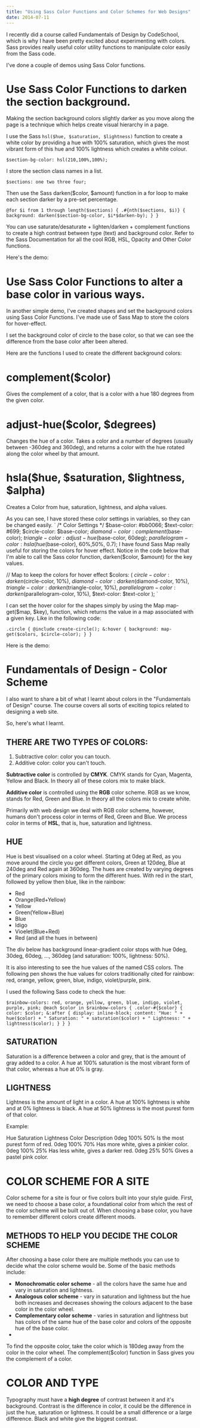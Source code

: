 ```yaml
---
title: "Using Sass Color Functions and Color Schemes for Web Designs"
date: 2014-07-11
---
```


I recently did a course called Fundamentals of Design by CodeSchool, which is why I have been pretty excited about experimenting with colors. Sass provides really useful color utility functions to manipulate color easily from the Sass code.

I've done a couple of demos using Sass Color functions.

# Use Sass Color Functions to darken the section background.
Making the section background colors slightly darker as you move along the page is a technique which helps create visual hierarchy in a page.

I use the Sass `hsl($hue, $saturation, $lightness)` function to create a white color by providing a hue with 100% saturation, which gives the most vibrant form of this hue and 100% lightness which creates a white colour.

`$section-bg-color: hsl(210,100%,100%);`

I store the section class names in a list.

`$sections: one two three four;`

Then use the Sass darken($color, $amount) function in a for loop to make each section darker by a pre-set percentage.

`
@for $i from 1 through length($sections) {
  .#{nth($sections, $i)}
  {
    background: darken($section-bg-color, $i*$darken-by);
  }
}
`

You can use saturate/desaturate + lighten/darken + complement functions to create a high contrast between type (text) and background color. Refer to the Sass Documentation for all the cool RGB, HSL, Opacity and Other Color functions.

Here's the demo:


# Use Sass Color Functions to alter a base color in various ways.
In another simple demo, I've created shapes and set the background colors using Sass Color Functions. I've made use of Sass Map to store the colors for hover-effect.

I set the background color of circle to the base color, so that we can see the difference from the base color after been altered.

Here are the functions I used to create the different background colors:

# complement($color)
Gives the complement of a color, that is a color with a hue 180 degrees from the given color.

# adjust-hue($color, $degrees)
Changes the hue of a color. Takes a color and a number of degrees (usually between -360deg and 360deg), and returns a color with the hue rotated along the color wheel by that amount.

# hsla($hue, $saturation, $lightness, $alpha)
Creates a Color from hue, saturation, lightness, and alpha values.

As you can see, I have stored these color settings in variables, so they can be changed easily.
`
/*       Color Settings       */
$base-color: #bb0066;
$text-color: #699;
$circle-color: $base-color;
$diamond-color: complement($base-color);
$triangle-color: adjust-hue($base-color, 60deg);
$parallelogram-color: hsla(hue($base-color), 60%,50%, 0.7);
I have found Sass Map really useful for storing the colors for hover effect. Notice in the code below that I'm able to call the Sass color function, darken($color, $amount) for the key values.

// Map to keep the colors for hover effect
$colors: (
  $circle-color: darken($circle-color, 10%),
  $diamond-color: darken($diamond-color, 10%),
  $triangle-color: darken($triangle-color, 10%),
  $parallelogram-color: darken($parallelogram-color, 10%),
  $text-color: $text-color
);
`

I can set the hover color for the shapes simply by using the Map map-get($map, $key), function, which returns the value in a map associated with a given key. Like in the following code:

`
.circle {
  @include create-circle();
  &:hover {
    background: map-get($colors, $circle-color);
  }
}
`

Here is the demo:


# Fundamentals of Design - Color Scheme
I also want to share a bit of what I learnt about colors in the "Fundamentals of Design" course. The course covers all sorts of exciting topics related to designing a web site.

So, here's what I learnt.

## THERE ARE TWO TYPES OF COLORS:
1. Subtractive color: color you can touch.
2. Additive color: color you can't touch.

**Subtractive color** is controlled by **CMYK**. CMYK stands for Cyan, Magenta, Yellow and Black. In theory all of these colors mix to make black.

**Additive color** is controlled using the **RGB** color scheme. RGB as we know, stands for Red, Green and Blue. In theory all the colors mix to create white.

Primarily with web design we deal with RGB color scheme, however, humans don't process color in terms of Red, Green and Blue. We process color in terms of **HSL**, that is, hue, saturation and lightness.

## HUE
Hue is best visualised on a color wheel. Starting at 0deg at Red, as you move around the circle you get different colors, Green at 120deg, Blue at 240deg and Red again at 360deg. The hues are created by varying degrees of the primary colors mixing to form the different hues. With red in the start, followed by yellow then blue, like in the rainbow:

- Red
- Orange(Red+Yellow) 
- Yellow 
- Green(Yellow+Blue) 
- Blue 
- Idigo
- Vioelet(Blue+Red) 
- Red (and all the hues in between)

The div below has background linear-gradient color stops with hue 0deg, 30deg, 60deg, ..., 360deg (and saturation: 100%, lightness: 50%).

It is also interesting to see the hue values of the named CSS colors. The following pen shows the hue values for colors traditionally cited for rainbow: red, orange, yellow, green, blue, indigo, violet/purple, pink.


I used the following Sass code to check the hue:

`
$rainbow-colors: red, orange, yellow, green, blue, indigo, violet, purple, pink;
  @each $color in $rainbow-colors {
    .color-#{$color} {
            color: $color;
            &:after {
                display: inline-block;
                content: "Hue: " + hue($color) + " Saturation: " + saturation($color) + " Lightness: " + lightness($color);
        }
     }
 }
 `
 
## SATURATION
Saturation is a difference between a color and grey, that is the amount of gray added to a color. A hue at 100% saturation is the most vibrant form of that color, whereas a hue at 0% is gray.

## LIGHTNESS
Lightness is the amount of light in a color. A hue at 100% lightness is white and at 0% lightness is black. A hue at 50% lightness is the most purest form of that color.

Example:

Hue	Saturation	Lightness	Color Description
0deg	100%	50%	Is the most purest form of red.
0deg	100%	70%	Has more white, gives a pinkier color.
0deg	100%	25%	Has less white, gives a darker red.
0deg	25%	50%	Gives a pastel pink color.

# COLOR SCHEME FOR A SITE
Color scheme for a site is four or five colors built into your style guide. First, we need to choose a base color, a foundational color from which the rest of the color scheme will be built out of. When choosing a base color, you have to remember different colors create different moods.

## METHODS TO HELP YOU DECIDE THE COLOR SCHEME
After choosing a base color there are multiple methods you can use to decide what the color scheme would be. Some of the basic methods include:

- **Monochromatic color scheme** - all the colors have the same hue and vary in saturation and lightness.
- **Analogous color scheme** - vary in saturation and lightness but the hue both increases and decreases showing the colours adjacent to the base color in the color wheel.
- **Complementary color scheme** - varies in saturation and lightness but has colors of the same hue of the base color and colors of the opposite hue of the base color.
- 
To find the opposite color, take the color which is 180deg away from the color in the color wheel. The complement($color) function in Sass gives you the complement of a color.

# COLOR AND TYPE
Typography must have a **high degree** of contrast between it and it's background. Contrast is the difference in color, it could be the difference in just the hue, saturation or lightness. It could be a small difference or a large difference. Black and white give the biggest contrast.
